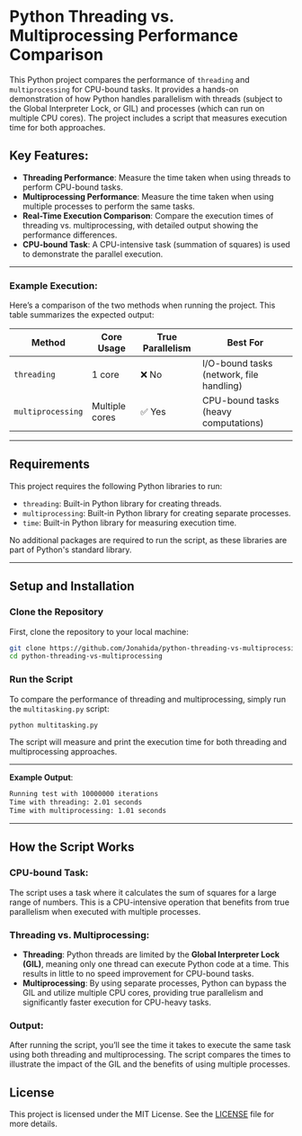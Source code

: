 # Python Threading vs. Multiprocessing Performance Comparison

This Python project compares the performance of `threading` and `multiprocessing` for CPU-bound tasks. It provides a hands-on demonstration of how Python handles parallelism with threads (subject to the Global Interpreter Lock, or GIL) and processes (which can run on multiple CPU cores). The project includes a script that measures execution time for both approaches.

## Key Features:
- **Threading Performance**: Measure the time taken when using threads to perform CPU-bound tasks.
- **Multiprocessing Performance**: Measure the time taken when using multiple processes to perform the same tasks.
- **Real-Time Execution Comparison**: Compare the execution times of threading vs. multiprocessing, with detailed output showing the performance differences.
- **CPU-bound Task**: A CPU-intensive task (summation of squares) is used to demonstrate the parallel execution.

---

### Example Execution:

Here’s a comparison of the two methods when running the project. This table summarizes the expected output:



| Method             | Core Usage      | True Parallelism | Best For                                |
|--------------------|-----------------|------------------|-----------------------------------------|
| `threading`        | 1 core          | ❌ No            | I/O-bound tasks (network, file handling)|
| `multiprocessing`  | Multiple cores  | ✅ Yes           | CPU-bound tasks (heavy computations)    |

---

## Requirements

This project requires the following Python libraries to run:

- `threading`: Built-in Python library for creating threads.
- `multiprocessing`: Built-in Python library for creating separate processes.
- `time`: Built-in Python library for measuring execution time.

No additional packages are required to run the script, as these libraries are part of Python's standard library.

---

## Setup and Installation

### Clone the Repository

First, clone the repository to your local machine:

```bash
git clone https://github.com/Jonahida/python-threading-vs-multiprocessing
cd python-threading-vs-multiprocessing
```

### Run the Script

To compare the performance of threading and multiprocessing, simply run the `multitasking.py` script:

```bash
python multitasking.py
```

The script will measure and print the execution time for both threading and multiprocessing approaches.

---

**Example Output**:
```bash
Running test with 10000000 iterations
Time with threading: 2.01 seconds
Time with multiprocessing: 1.01 seconds
```

---

## How the Script Works

### CPU-bound Task:
The script uses a task where it calculates the sum of squares for a large range of numbers. This is a CPU-intensive operation that benefits from true parallelism when executed with multiple processes.

### Threading vs. Multiprocessing:
- **Threading**: Python threads are limited by the **Global Interpreter Lock (GIL)**, meaning only one thread can execute Python code at a time. This results in little to no speed improvement for CPU-bound tasks.
- **Multiprocessing**: By using separate processes, Python can bypass the GIL and utilize multiple CPU cores, providing true parallelism and significantly faster execution for CPU-heavy tasks.

### Output:
After running the script, you’ll see the time it takes to execute the same task using both threading and multiprocessing. The script compares the times to illustrate the impact of the GIL and the benefits of using multiple processes.


## License

This project is licensed under the MIT License. See the [LICENSE](LICENSE) file for more details.
